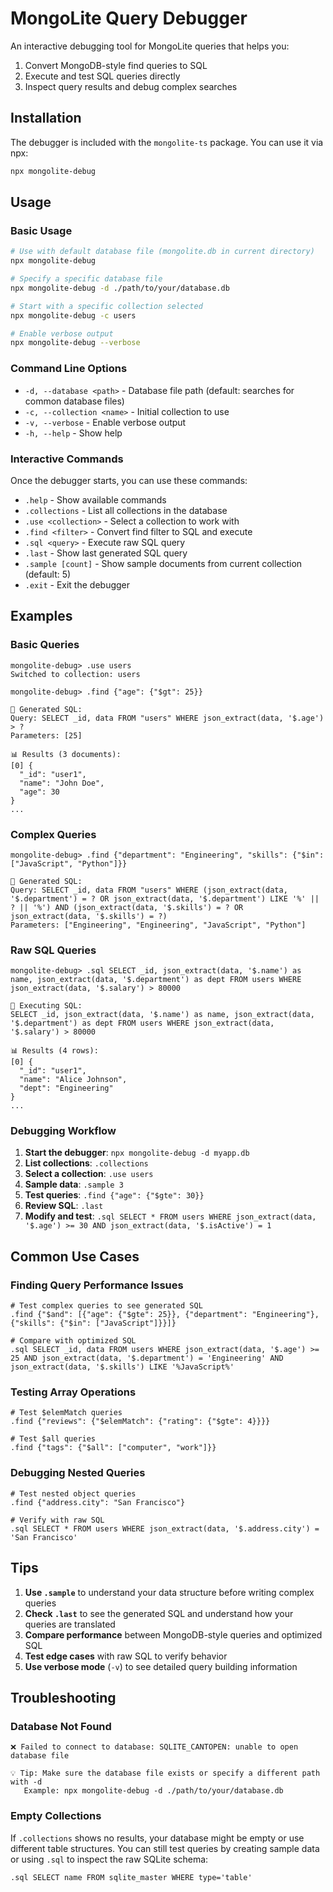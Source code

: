 # MongoLite Query Debugger

An interactive debugging tool for MongoLite queries that helps you:

1. Convert MongoDB-style find queries to SQL
2. Execute and test SQL queries directly
3. Inspect query results and debug complex searches

## Installation

The debugger is included with the `mongolite-ts` package. You can use it via npx:

```bash
npx mongolite-debug
```

## Usage

### Basic Usage

```bash
# Use with default database file (mongolite.db in current directory)
npx mongolite-debug

# Specify a specific database file
npx mongolite-debug -d ./path/to/your/database.db

# Start with a specific collection selected
npx mongolite-debug -c users

# Enable verbose output
npx mongolite-debug --verbose
```

### Command Line Options

- `-d, --database <path>` - Database file path (default: searches for common database files)
- `-c, --collection <name>` - Initial collection to use
- `-v, --verbose` - Enable verbose output
- `-h, --help` - Show help

### Interactive Commands

Once the debugger starts, you can use these commands:

- `.help` - Show available commands
- `.collections` - List all collections in the database
- `.use <collection>` - Select a collection to work with
- `.find <filter>` - Convert find filter to SQL and execute
- `.sql <query>` - Execute raw SQL query
- `.last` - Show last generated SQL query
- `.sample [count]` - Show sample documents from current collection (default: 5)
- `.exit` - Exit the debugger

## Examples

### Basic Queries

```
mongolite-debug> .use users
Switched to collection: users

mongolite-debug> .find {"age": {"$gt": 25}}

📝 Generated SQL:
Query: SELECT _id, data FROM "users" WHERE json_extract(data, '$.age') > ?
Parameters: [25]

📊 Results (3 documents):
[0] {
  "_id": "user1",
  "name": "John Doe",
  "age": 30
}
...
```

### Complex Queries

```
mongolite-debug> .find {"department": "Engineering", "skills": {"$in": ["JavaScript", "Python"]}}

📝 Generated SQL:
Query: SELECT _id, data FROM "users" WHERE (json_extract(data, '$.department') = ? OR json_extract(data, '$.department') LIKE '%' || ? || '%') AND (json_extract(data, '$.skills') = ? OR json_extract(data, '$.skills') = ?)
Parameters: ["Engineering", "Engineering", "JavaScript", "Python"]
```

### Raw SQL Queries

```
mongolite-debug> .sql SELECT _id, json_extract(data, '$.name') as name, json_extract(data, '$.department') as dept FROM users WHERE json_extract(data, '$.salary') > 80000

🔧 Executing SQL:
SELECT _id, json_extract(data, '$.name') as name, json_extract(data, '$.department') as dept FROM users WHERE json_extract(data, '$.salary') > 80000

📊 Results (4 rows):
[0] {
  "_id": "user1",
  "name": "Alice Johnson",
  "dept": "Engineering"
}
...
```

### Debugging Workflow

1. **Start the debugger**: `npx mongolite-debug -d myapp.db`
2. **List collections**: `.collections`
3. **Select a collection**: `.use users`
4. **Sample data**: `.sample 3`
5. **Test queries**: `.find {"age": {"$gte": 30}}`
6. **Review SQL**: `.last`
7. **Modify and test**: `.sql SELECT * FROM users WHERE json_extract(data, '$.age') >= 30 AND json_extract(data, '$.isActive') = 1`

## Common Use Cases

### Finding Query Performance Issues

```
# Test complex queries to see generated SQL
.find {"$and": [{"age": {"$gte": 25}}, {"department": "Engineering"}, {"skills": {"$in": ["JavaScript"]}}]}

# Compare with optimized SQL
.sql SELECT _id, data FROM users WHERE json_extract(data, '$.age') >= 25 AND json_extract(data, '$.department') = 'Engineering' AND json_extract(data, '$.skills') LIKE '%JavaScript%'
```

### Testing Array Operations

```
# Test $elemMatch queries
.find {"reviews": {"$elemMatch": {"rating": {"$gte": 4}}}}

# Test $all queries  
.find {"tags": {"$all": ["computer", "work"]}}
```

### Debugging Nested Queries

```
# Test nested object queries
.find {"address.city": "San Francisco"}

# Verify with raw SQL
.sql SELECT * FROM users WHERE json_extract(data, '$.address.city') = 'San Francisco'
```

## Tips

1. **Use `.sample`** to understand your data structure before writing complex queries
2. **Check `.last`** to see the generated SQL and understand how your queries are translated
3. **Compare performance** between MongoDB-style queries and optimized SQL
4. **Test edge cases** with raw SQL to verify behavior
5. **Use verbose mode** (`-v`) to see detailed query building information

## Troubleshooting

### Database Not Found

```
❌ Failed to connect to database: SQLITE_CANTOPEN: unable to open database file

💡 Tip: Make sure the database file exists or specify a different path with -d
   Example: npx mongolite-debug -d ./path/to/your/database.db
```

### Empty Collections

If `.collections` shows no results, your database might be empty or use different table structures. You can still test queries by creating sample data or using `.sql` to inspect the raw SQLite schema:

```
.sql SELECT name FROM sqlite_master WHERE type='table'
```

